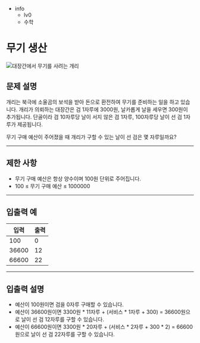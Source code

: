 - info
    - lv0
    - 수학

# 무기 생산
![대장간에서 무기를 사려는 개리](./8_1.webp)

## 문제 설명
개리는 북극에 소울곰의 보석을 받아 돈으로 환전하여 무기를 준비하는 일을 하고 있습니다. 개리가 의뢰하는 대장간은 검 1자루에 3000원, 날카롭게 날을 세우면 300원이 추가됩니다. 단골이라 검 10자루당 날이 서지 않은 검 1자루, 100자루당 날이 선 검 1자루가 제공됩니다.

무기 구매 예산이 주어졌을 때 개리가 구할 수 있는 날이 선 검은 몇 자루일까요?

---

## 제한 사항

- 무기 구매 예산은 항상 양수이며 100원 단위로 주어집니다.
- 100 ≤ 무기 구매 예산 ≤ 1000000

---

## 입출력 예

| 입력                                  | 출력  |
| ---------------------------------------- | ------- |
| 100 | 0 |
| 36600 | 12 |
| 66600 | 22 |

---

## 입출력 설명

- 예산이 100원이면 검을 0자루 구매할 수 있습니다.
- 예산이 36600원이면 3300원 * 11자루 + (서비스 * 1자루 + 300) = 36600원으로 날이 선 검 12자루를 구할 수 있습니다.
- 예산이 66600원이면 3300원 * 20자루 + (서비스 * 2자루 + 300 * 2) = 66600원으로 날이 선 검 22자루를 구할 수 있습니다.

